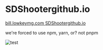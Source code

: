 # SDShootergithub.io
[bill.lowkeymg.com ](https://bill.lowkeymg.com)
[SDShootergithub.io ](https://sdshooter.github.io/sdshootergithub.io) 


we're forced to use npm, yarn, or? not pnpm

![test](/SDShootergithub.io/assets/front.jpg)
